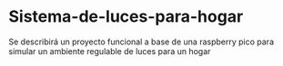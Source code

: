 # Sistema-de-luces-para-hogar
Se describirá un proyecto funcional a base de una raspberry pico para simular un ambiente regulable de luces para un hogar
